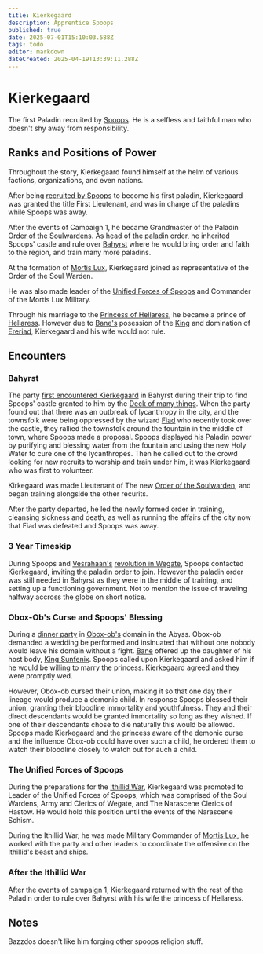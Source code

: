 ```yaml
---
title: Kierkegaard
description: Apprentice Spoops 
published: true
date: 2025-07-01T15:10:03.588Z
tags: todo
editor: markdown
dateCreated: 2025-04-19T13:39:11.288Z
---
```


# Kierkegaard
The first Paladin recruited by [Spoops](/characters/spoops). He is a selfless and faithful man who doesn't shy away from responsibility. 


## Ranks and Positions of Power
Throughout the story, Kierkegaard found himself at the helm of various factions, organizations, and even nations. 

After being [recruited by Spoops](/Events/the-ice-castle-of-bahyrst) to become his first paladin, Kierkegaard was granted the title First Lieutenant, and was in charge of the paladins while Spoops was away.

After the events of Campaign 1, he became Grandmaster of the Paladin [Order of the Soulwardens](/organizations/soulwardens). As head of the paladin order, he inherited Spoops' castle and rule over [Bahyrst](/locations/Mardun/Bahyrst) where he would bring order and faith to the region, and train many more paladins.

At the formation of [Mortis Lux](/organizations/mortis-lux), Kierkegaard joined as representative of the Order of the Soul Warden. 

He was also made leader of the [Unified Forces of Spoops](/organizations/unified-forces-of-spoops) and Commander of the Mortis Lux Military.

Through his marriage to the [Princess of Hellaress](/characters/vilra-sunfenix), he became a prince of [Hellaress](/locations/Ereriad/Hellaress). However due to [Bane's](/characters/bane) posession of the [King](/characters/king-sunfenix) and domination of [Ereriad](/locations/Ereriad), Kierkegaard and his wife would not rule.



## Encounters

### Bahyrst
The party [first encountered Kierkegaard](/Events/the-ice-castle-of-bahyrst) in Bahyrst during their trip to find Spoops' castle granted to him by the [Deck of many things](/items/Deck_Of_Many_Things). 
When the party found out that there was an outbreak of lycanthropy in the city, and the townsfolk were being oppressed by the wizard [Fiad](/characters/fiad) who recently took over the castle, they rallied the townsfolk around the fountain in the middle of town, where Spoops made a proposal. Spoops displayed his Paladin power by purifying and blessing water from the fountain and using the new Holy Water to cure one of the lycanthropes. Then he called out to the crowd looking for new recruits to worship and train under him, it was Kierkegaard who was first to volunteer.

Kirkegaard was made Lieutenant of The new [Order of the Soulwarden](/organizations/soulwardens), and began training alongside the other recurits.

After the party departed, he led the newly formed order in training, cleansing sickness and death, as well as running the affairs of the city now that Fiad was defeated and Spoops was away. 

### 3 Year Timeskip
During Spoops and [Vesrahaan's](/Events/wegate-revolution) [revolution in Wegate](/Events/wegate-revolution), Spoops contacted Kierkegaard, inviting the paladin order to join. However the paladin order was still needed in Bahyrst as they were in the middle of training, and setting up a functioning government. Not to mention the issue of traveling halfway accross the globe on short notice.

### Obox-Ob's Curse and Spoops' Blessing
During a [dinner party](/Events/meeting-obox-ob) in [Obox-ob's](/characters/obox-ob) domain in the Abyss. Obox-ob demanded a wedding be performed and insinuated that without one nobody would leave his domain without a fight. [Bane](/characters/bane) offered up the daughter of his host body, [King Sunfenix](/characters/king-sunfenix). Spoops called upon Kierkegaard and asked him if he would be willing to marry the princess. Kierkegaard agreed and they were promptly wed. 

However, Obox-ob cursed their union, making it so that one day their lineage would produce a demonic child. In response Spoops blessed their union, granting their bloodline immortality and youthfulness. They and their direct descendants would be granted immortality so long as they wished. If one of their descendants chose to die naturally this would be allowed. Spoops made Kierkegaard and the princess aware of the demonic curse and the influence Obox-ob could have over such a child, he ordered them to watch their bloodline closely to watch out for auch a child.

### The Unified Forces of Spoops
During the preparations for the [Ithillid War](/Events/ithilid-war), Kierkegaard was promoted to Leader of the Unified Forces of Spoops, which was comprised of the Soul Wardens, Army and Clerics of Wegate, and The Narascene Clerics of Hastow. He would hold this position until the events of the Narascene Schism. 

During the Ithillid War, he was made Military Commander of [Mortis Lux](/organizations/mortis-lux), he worked with the party and other leaders to coordinate the offensive on the Ithillid's beast and ships.

### After the Ithillid War

After the events of campaign 1, Kierkegaard returned with the rest of the Paladin order to rule over Bahyrst with his wife the princess of Hellaress. 




## Notes
Bazzdos doesn't like him forging
other spoops religion stuff.